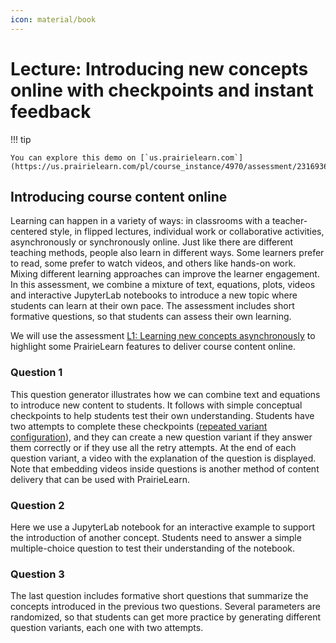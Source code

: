 ```yaml
---
icon: material/book
---
```


# Lecture: Introducing new concepts online with checkpoints and instant feedback

!!! tip

    You can explore this demo on [`us.prairielearn.com`](https://us.prairielearn.com/pl/course_instance/4970/assessment/2316936).

## Introducing course content online

Learning can happen in a variety of ways: in classrooms with a teacher-centered style, in flipped lectures, individual work or collaborative activities, asynchronously or synchronously online. Just like there are different teaching methods, people also learn in different ways. Some learners prefer to read, some prefer to watch videos, and others like hands-on work. Mixing different learning approaches can improve the learner engagement. In this assessment, we combine a mixture of text, equations, plots, videos and interactive JupyterLab notebooks to introduce a new topic where students can learn at their own pace. The assessment includes short formative questions, so that students can assess their own learning.

We will use the assessment [L1: Learning new concepts asynchronously](https://us.prairielearn.com/pl/course_instance/128605/assessment/2310475) to highlight some PrairieLearn features to deliver course content online.

### Question 1

This question generator illustrates how we can combine text and equations to introduce new content to students. It follows with simple conceptual checkpoints to help students test their own understanding. Students have two attempts to complete these checkpoints ([repeated variant configuration](../homework/index.md)), and they can create a new question variant if they answer them correctly or if they use all the retry attempts. At the end of each question variant, a video with the explanation of the question is displayed. Note that embedding videos inside questions is another method of content delivery that can be used with PrairieLearn.

### Question 2

Here we use a JupyterLab notebook for an interactive example to support the introduction of another concept. Students need to answer a simple multiple-choice question to test their understanding of the notebook.

### Question 3

The last question includes formative short questions that summarize the concepts introduced in the previous two questions. Several parameters are randomized, so that students can get more practice by generating different question variants, each one with two attempts.
